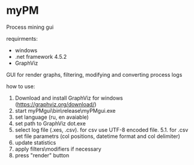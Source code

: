 # myPM
Process mining gui

requirments:
 - windows
 - .net framework 4.5.2
 - GraphViz

GUI for render graphs, filtering, modifying and converting process logs

how to use:

1. Download and install GraphViz for windows (https://graphviz.org/download/)
2. start myPMgui\bin\release\myPMgui.exe
3. set language (ru, en avaiable)
4. set path to GraphViz dot.exe
5. select log file (.xes, .csv). for csv use UTF-8 encoded file.
5.1. for .csv set file parametrs (col positions, datetime format and col delimiter)
6. update statistics
7. apply filters\modifiers if necessary
8. press "render" button

